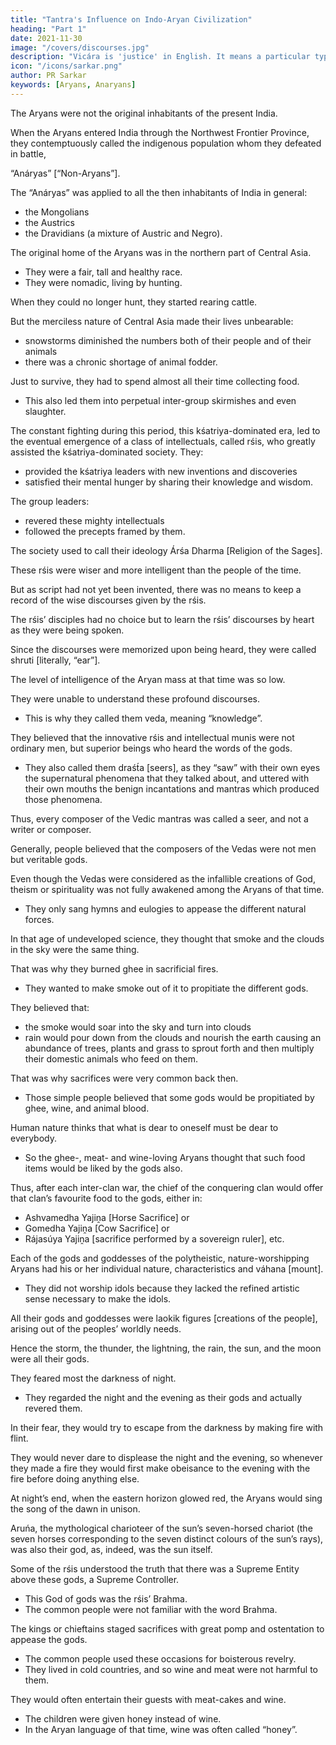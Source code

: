```yaml
---
title: "Tantra's Influence on Indo-Aryan Civilization"
heading: "Part 1"
date: 2021-11-30
image: "/covers/discourses.jpg"
description: "Vicára is 'justice' in English. It means a particular type of mental process to ascertain the truth"
icon: "/icons/sarkar.png"
author: PR Sarkar
keywords: [Aryans, Anaryans]
---
```



The Aryans were not the original inhabitants of the present India. 

When the Aryans entered India through the Northwest Frontier Province, they contemptuously called the indigenous population whom they defeated in battle,

“Anáryas” [“Non-Aryans”]. 

The “Anáryas” was applied to all the then inhabitants of India in general:
- the Mongolians
- the Austrics
- the Dravidians (a mixture of Austric and Negro). 


The original home of the Aryans was in the northern part of Central Asia.
- They were a fair, tall and healthy race.
- They were nomadic, living by hunting.

When they could no longer hunt, they started rearing cattle. 

But the merciless nature of Central Asia made their lives unbearable: 
- snowstorms diminished the numbers both of their people and of their animals
- there was a chronic shortage of animal fodder. 

Just to survive, they had to spend almost all their time collecting food.
- This also led them into perpetual inter-group skirmishes and even slaughter.

The constant fighting during this period, this kśatriya-dominated era, led to the eventual emergence of a class of intellectuals, called rśis, who greatly assisted the kśatriya-dominated society. They:
- provided the kśatriya leaders with new inventions and discoveries
- satisfied their mental hunger by sharing their knowledge and wisdom. 

The group leaders:
- revered these mighty intellectuals 
- followed the precepts framed by them. 

The society used to call their ideology Árśa Dharma [Religion of the Sages].

These rśis were wiser and more intelligent than the people of the time.

But as script had not yet been invented, there was no means to keep a record of the wise discourses given by the rśis.

The rśis’ disciples had no choice but to learn the rśis’ discourses by heart as they were being spoken. 

Since the discourses were memorized upon being heard, they were called shruti [literally, “ear”].

The level of intelligence of the Aryan mass at that time was so low.

They were unable to understand these profound discourses. 
- This is why they called them veda, meaning “knowledge”.

They believed that the innovative rśis and intellectual munis were not ordinary men, but superior beings who heard the words of the gods.
- They also called them draśt́a [seers], as they “saw” with their own eyes the supernatural phenomena that they talked about, and uttered with their own mouths the benign incantations and mantras which produced those phenomena. 

Thus, every composer of the Vedic mantras was called a seer, and not a writer or composer. 

Generally, people believed that the composers of the Vedas were not men but veritable gods.

Even though the Vedas were considered as the infallible creations of God, theism or spirituality was not fully awakened among the Aryans of that time. 
- They only sang hymns and eulogies to appease the different natural forces.

In that age of undeveloped science, they thought that smoke and the clouds in the sky were the same thing. 

That was why they burned ghee in sacrificial fires.
- They wanted to make smoke out of it to propitiate the different gods. 

They believed that:
- the smoke would soar into the sky and turn into clouds
- rain would pour down from the clouds and nourish the earth causing an abundance of trees, plants and grass to sprout forth and then  multiply their domestic animals who feed on them. 

That was why <!-- yajiṋas --> sacrifices were very common back then. <!-- among the different groups and tribes. --> 
- Those simple people believed that some gods would be propitiated by ghee, wine, and animal blood.

Human nature thinks that what is dear to oneself must be dear to everybody.
- So the ghee-, meat- and wine-loving Aryans thought that such food items would be liked by the gods also.

Thus, after each inter-clan war, the chief of the conquering clan would offer that clan’s favourite food to the gods, either in:
- Ashvamedha Yajiṋa [Horse Sacrifice] or
- Gomedha Yajiṋa [Cow Sacrifice] or
- Rájasúya Yajiṋa [sacrifice performed by a sovereign ruler], etc.

Each of the gods and goddesses of the polytheistic, nature-worshipping Aryans had his or her individual nature, characteristics and váhana [mount]. 
- They did not worship idols <!-- not because they understood the philosophical defects of idol-worship, --> because they lacked the refined artistic sense necessary to make the idols.

All their gods and goddesses were laokik figures [creations of the people], arising out of the peoples’ worldly needs.

Hence the storm, the thunder, the lightning, the rain, the sun, and the moon were all their gods.

They feared most the darkness of night.
- They regarded the night and the evening as their gods and actually revered them. 

In their fear, they would try to escape from the darkness by making fire with flint.

They would never dare to displease the night and the evening, so whenever they made a fire they would first make obeisance to the evening with the fire before doing anything else. 

At night’s end, when the eastern horizon glowed red, the Aryans would sing the song of the dawn in unison. 

Aruńa, the mythological charioteer of the sun’s seven-horsed chariot (the seven horses corresponding to the seven distinct colours of the sun’s rays), was also their god, as, indeed, was the sun itself.

Some of the rśis understood the truth that there was a Supreme Entity above these gods, a Supreme Controller.
- This God of gods was the rśis’ Brahma.
- The common people were not familiar with the word Brahma.

The kings or chieftains staged sacrifices with great pomp and ostentation to appease the gods.
- The common people used these occasions for boisterous revelry.
- They lived in cold countries, and so wine and meat were not harmful to them.

They would often entertain their guests with meat-cakes and wine.
- The children were given honey instead of wine.
- In the Aryan language of that time, wine was often called “honey”.



